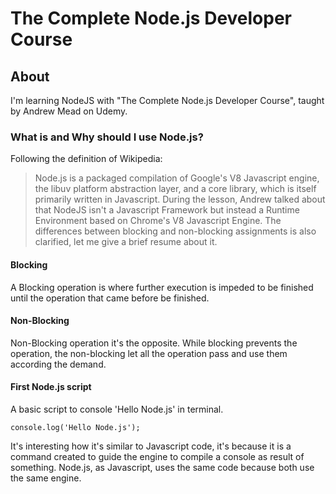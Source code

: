# The Complete Node.js Developer Course
## About
I'm learning NodeJS with "The Complete Node.js Developer Course", taught by Andrew Mead on Udemy.
### What is and Why should I use Node.js?
Following the definition of Wikipedia:
> Node.js is a packaged compilation of Google's V8 Javascript engine, the libuv platform abstraction layer, and a core library, which is itself primarily written in Javascript.
During the lesson, Andrew talked about that NodeJS isn't a Javascript Framework but instead a Runtime Environment based on Chrome's V8 Javascript Engine. The differences between blocking and non-blocking assignments is also clarified, let me give a brief resume about it.
#### Blocking
A Blocking operation is where further execution is impeded to be finished until the operation that came before be finished. 
#### Non-Blocking
Non-Blocking operation it's the opposite. While blocking prevents the operation, the non-blocking let all the operation pass and use them according the demand.
#### First Node.js script
A basic script to console 'Hello Node.js' in terminal.

```console.log('Hello Node.js');```

It's interesting how it's similar to Javascript code, it's because it is a command created to guide the engine to compile a console as result of something. Node.js, as Javascript, uses the same code because both use the same engine.